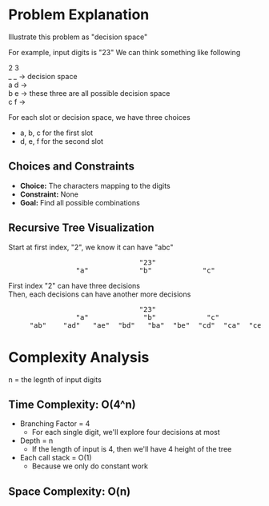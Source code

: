 # Problem Explanation

Illustrate this problem as "decision space"

For example, input digits is "23"
We can think something like following

2 3<br/> 
_ _ -> decision space <br/>
a d -> <br/>
b e      -> these three are all possible decision space<br/>
c f -> <br/>

For each slot or decision space, we have three choices
- a, b, c for the first slot
- d, e, f for the second slot


## Choices and Constraints

- **Choice:** The characters mapping to the digits
- **Constraint:** None
- **Goal:** Find all possible combinations

## Recursive Tree Visualization
Start at first index, "2", we know it can have "abc"
<pre>
                               "23"
                "a"            "b"            "c"
</pre>
First index "2" can have three decisions<br/> 
Then, each decisions can have another more decisions
<pre>
                               "23"
                "a"             "b"            "c"
     "ab"    "ad"   "ae"  "bd"   "ba"  "be"  "cd"  "ca"  "ce"
</pre>

# Complexity Analysis

n = the legnth of input digits

## Time Complexity: O(4^n)
- Branching Factor = 4
   - For each single digit, we'll explore four decisions at most
- Depth = n
    - If the length of input is 4, then we'll have 4 height of the tree
- Each call stack = O(1)
    - Because we only do constant work

## Space Complexity: O(n)